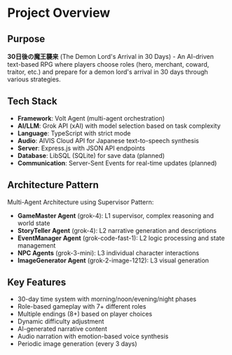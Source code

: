 # Project Overview

## Purpose
**30日後の魔王襲来** (The Demon Lord's Arrival in 30 Days) - An AI-driven text-based RPG where players choose roles (hero, merchant, coward, traitor, etc.) and prepare for a demon lord's arrival in 30 days through various strategies.

## Tech Stack
- **Framework**: Volt Agent (multi-agent orchestration)
- **AI/LLM**: Grok API (xAI) with model selection based on task complexity
- **Language**: TypeScript with strict mode
- **Audio**: AIVIS Cloud API for Japanese text-to-speech synthesis
- **Server**: Express.js with JSON API endpoints
- **Database**: LibSQL (SQLite) for save data (planned)
- **Communication**: Server-Sent Events for real-time updates (planned)

## Architecture Pattern
Multi-Agent Architecture using Supervisor Pattern:
- **GameMaster Agent** (grok-4): L1 supervisor, complex reasoning and world state
- **StoryTeller Agent** (grok-4): L2 narrative generation and descriptions  
- **EventManager Agent** (grok-code-fast-1): L2 logic processing and state management
- **NPC Agents** (grok-3-mini): L3 individual character interactions
- **ImageGenerator Agent** (grok-2-image-1212): L3 visual generation

## Key Features
- 30-day time system with morning/noon/evening/night phases
- Role-based gameplay with 7+ different roles
- Multiple endings (8+) based on player choices
- Dynamic difficulty adjustment
- AI-generated narrative content
- Audio narration with emotion-based voice synthesis
- Periodic image generation (every 3 days)